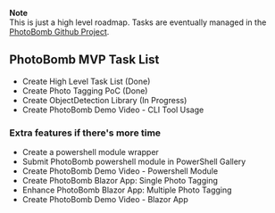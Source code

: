 **Note**    
This is just a high level roadmap.
Tasks are eventually managed in the [PhotoBomb Github Project](https://github.com/photobombers/photobomb/projects/1).

## PhotoBomb MVP Task List
- Create High Level Task List (Done)
- Create Photo Tagging PoC (Done)
- Create ObjectDetection Library (In Progress)
- Create PhotoBomb Demo Video - CLI Tool Usage

### Extra features if there's more time
- Create a powershell module wrapper
- Submit PhotoBomb powershell module in PowerShell Gallery
- Create PhotoBomb Demo Video - Powershell Module
- Create PhotoBomb Blazor App: Single Photo Tagging
- Enhance PhotoBomb Blazor App: Multiple Photo Tagging
- Create PhotoBomb Demo Video - Blazor App
